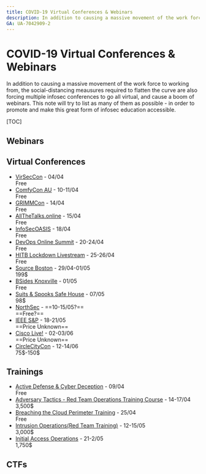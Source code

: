 ```yaml
---
title: COVID-19 Virtual Conferences & Webinars
description: In addition to causing a massive movement of the work force to working from, the social-distancing meausures required to flatten the curve are also forcing multiple infosec conferences to go all virtual, and cause a boom of webinars. This note will try to list as many of them as possible - in order to promote and make this great form of infosec education accessible.
GA: UA-7042909-2
---
```

# COVID-19 Virtual Conferences & Webinars

In addition to causing a massive movement of the work force to working from, the social-distancing meausures required to flatten the curve are also forcing multiple infosec conferences to go all virtual, and cause a boom of webinars. This note will try to list as many of them as possible - in order to promote and make this great form of infosec education accessible.

[TOC]

## Webinars

## Virtual Conferences
* [VirSecCon](https://virseccon.com/) - 04/04  
  Free
* [ComfyCon AU](https://www.comfyconau.rocks) - 10-11/04  
  Free
* [GRIMMCon](https://blog.grimm-co.com/post/grimmcon/) - 14/04  
  Free
* [AllTheTalks.online](https://www.allthetalks.online) - 15/04  
  Free
* [InfoSecOASIS](https://infosecoasis.com/) - 18/04  
  Free
* [DevOps Online Summit](https://www.devopsonlinesummit.com/2020) - 20-24/04  
  Free
* [HITB Lockdown Livestream](https://conference.hitb.org/lockdown-livestream/) - 25-26/04  
  Free
* [Source Boston](https://sourceconference.com/events/boston20/) - 29/04-01/05  
  199\$
* [BSides Knoxville](https://bsidesknoxville.com) - 01/05  
  Free
* [Suits & Spooks Safe House](https://tellaro.io/) - 07/05  
  98\$
* [NorthSec](https://nsec.io/) - ==10-15/05?==  
  ==Free?==
* [IEEE S&P](https://www.ieee-security.org/TC/SP2020/index.html) - 18-21/05  
  ==Price Unknown==
* [Cisco Live!](https://www.ciscolive.com/us.html) - 02-03/06  
  ==Price Unknown==
* [CircleCityCon](https://circlecitycon.com/) - 12-14/06  
  75\$-150\$

## Trainings
* [Active Defense & Cyber Deception](https://register.gotowebinar.com/register/8326529395310476299) - 09/04  
  Free
* [Adversary Tactics - Red Team Operations Training Course](https://www.eventbrite.com/e/adversary-tactics-red-team-operations-training-course-online-april-2020-tickets-89418488105?utm_term=eventname_text) - 14-17/04  
  3,500\$
* [Breaching the Cloud Perimeter Training](https://register.gotowebinar.com/register/1264630092013493773) - 25/04  
  Free
* [Intrusion Operations(Red Team Training)](https://www.eventbrite.com/e/intrusion-operationsred-team-training-online-course-tickets-95646598551) - 12-15/05  
  3,000\$
* [Initial Access Operations](https://www.eventbrite.com/e/initial-access-operations-online-course-tickets-92257006189) - 21-2/05  
  1,750\$

## CTFs

